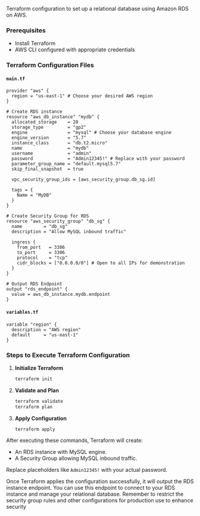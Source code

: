 Terraform configuration to set up a relational database using Amazon RDS on AWS.

### Prerequisites
- Install Terraform
- AWS CLI configured with appropriate credentials

### Terraform Configuration Files

#### `main.tf`
```hcl
provider "aws" {
  region = "us-east-1" # Choose your desired AWS region
}

# Create RDS instance
resource "aws_db_instance" "mydb" {
  allocated_storage    = 20
  storage_type         = "gp2"
  engine               = "mysql" # Choose your database engine
  engine_version       = "5.7"
  instance_class       = "db.t2.micro"
  name                 = "mydb"
  username             = "admin"
  password             = "Admin12345!" # Replace with your password
  parameter_group_name = "default.mysql5.7"
  skip_final_snapshot  = true

  vpc_security_group_ids = [aws_security_group.db_sg.id]

  tags = {
    Name = "MyDB"
  }
}

# Create Security Group for RDS
resource "aws_security_group" "db_sg" {
  name        = "db_sg"
  description = "Allow MySQL inbound traffic"

  ingress {
    from_port   = 3306
    to_port     = 3306
    protocol    = "tcp"
    cidr_blocks = ["0.0.0.0/0"] # Open to all IPs for demonstration
  }
}

# Output RDS Endpoint
output "rds_endpoint" {
  value = aws_db_instance.mydb.endpoint
}
```

#### `variables.tf`
```hcl
variable "region" {
  description = "AWS region"
  default     = "us-east-1"
}
```

### Steps to Execute Terraform Configuration

1. **Initialize Terraform**
    ```bash
    terraform init
    ```

2. **Validate and Plan**
    ```bash
    terraform validate
    terraform plan
    ```

3. **Apply Configuration**
    ```bash
    terraform apply
    ```

After executing these commands, Terraform will create:
- An RDS instance with MySQL engine.
- A Security Group allowing MySQL inbound traffic.

Replace placeholders like `Admin12345!` with your actual password.

Once Terraform applies the configuration successfully, it will output the RDS instance endpoint. You can use this endpoint to connect to your RDS instance and manage your relational database. Remember to restrict the security group rules and other configurations for production use to enhance security
